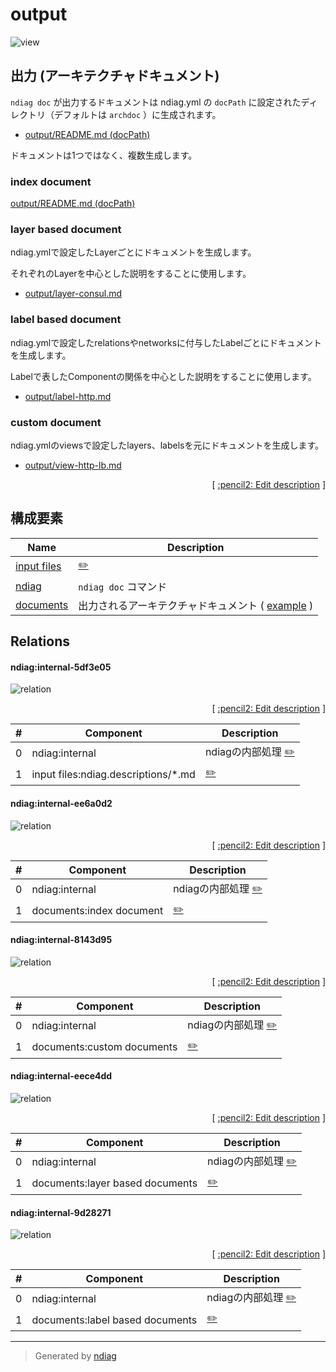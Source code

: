 # output

![view](view-output.svg)

## 出力 (アーキテクチャドキュメント)

`ndiag doc` が出力するドキュメントは ndiag.yml の `docPath` に設定されたディレクトリ（デフォルトは `archdoc` ）に生成されます。

- [output/README.md (docPath)](/example/3-tier/output/README.md)

ドキュメントは1つではなく、複数生成します。

### index document

[output/README.md (docPath)](/example/3-tier/output/README.md)

### layer based document

ndiag.ymlで設定したLayerごとにドキュメントを生成します。

それぞれのLayerを中心とした説明をすることに使用します。

- [output/layer-consul.md](/example/3-tier/output/layer-consul.md)

### label based document

ndiag.ymlで設定したrelationsやnetworksに付与したLabelごとにドキュメントを生成します。

Labelで表したComponentの関係を中心とした説明をすることに使用します。

- [output/label-http.md](/example/3-tier/output/label-http.md)

### custom document

ndiag.ymlのviewsで設定したlayers、labelsを元にドキュメントを生成します。

- [output/view-http-lb.md](/example/3-tier/output/view-http-lb.md)


<p align="right">
  [ <a href="../ndiag.descriptions.ja/_view-output.md">:pencil2: Edit description</a> ]
<p>

## 構成要素

| Name | Description |
| --- | --- |
| [input files](node-input_files.md) | <a href="../ndiag.descriptions.ja/_node-input_files.md">:pencil2:</a> |
| [ndiag](node-ndiag.md) | `ndiag doc` コマンド |
| [documents](node-documents.md) | 出力されるアーキテクチャドキュメント ( [example](/example/output/README.md) ) |

## Relations

#### ndiag:internal-5df3e05

![relation](relation-ndiag_internal-5df3e05.svg)


<p align="right">
  [ <a href="../ndiag.descriptions.ja/_relation-ndiag_internal-5df3e05.md">:pencil2: Edit description</a> ]
<p>

| # | Component | Description |
| --- | --- | --- |
| 0 | ndiag:internal | ndiagの内部処理 <a href="../ndiag.descriptions.ja/_component-ndiag_internal.md">:pencil2:</a> |
| 1 | input files:ndiag.descriptions/*.md |  <a href="../ndiag.descriptions.ja/_component-input_files_ndiag.descriptions__.md.md">:pencil2:</a> |

#### ndiag:internal-ee6a0d2

![relation](relation-ndiag_internal-ee6a0d2.svg)


<p align="right">
  [ <a href="../ndiag.descriptions.ja/_relation-ndiag_internal-ee6a0d2.md">:pencil2: Edit description</a> ]
<p>

| # | Component | Description |
| --- | --- | --- |
| 0 | ndiag:internal | ndiagの内部処理 <a href="../ndiag.descriptions.ja/_component-ndiag_internal.md">:pencil2:</a> |
| 1 | documents:index document |  <a href="../ndiag.descriptions.ja/_component-documents_index_document.md">:pencil2:</a> |

#### ndiag:internal-8143d95

![relation](relation-ndiag_internal-8143d95.svg)


<p align="right">
  [ <a href="../ndiag.descriptions.ja/_relation-ndiag_internal-8143d95.md">:pencil2: Edit description</a> ]
<p>

| # | Component | Description |
| --- | --- | --- |
| 0 | ndiag:internal | ndiagの内部処理 <a href="../ndiag.descriptions.ja/_component-ndiag_internal.md">:pencil2:</a> |
| 1 | documents:custom documents |  <a href="../ndiag.descriptions.ja/_component-documents_custom_documents.md">:pencil2:</a> |

#### ndiag:internal-eece4dd

![relation](relation-ndiag_internal-eece4dd.svg)


<p align="right">
  [ <a href="../ndiag.descriptions.ja/_relation-ndiag_internal-eece4dd.md">:pencil2: Edit description</a> ]
<p>

| # | Component | Description |
| --- | --- | --- |
| 0 | ndiag:internal | ndiagの内部処理 <a href="../ndiag.descriptions.ja/_component-ndiag_internal.md">:pencil2:</a> |
| 1 | documents:layer based documents |  <a href="../ndiag.descriptions.ja/_component-documents_layer_based_documents.md">:pencil2:</a> |

#### ndiag:internal-9d28271

![relation](relation-ndiag_internal-9d28271.svg)


<p align="right">
  [ <a href="../ndiag.descriptions.ja/_relation-ndiag_internal-9d28271.md">:pencil2: Edit description</a> ]
<p>

| # | Component | Description |
| --- | --- | --- |
| 0 | ndiag:internal | ndiagの内部処理 <a href="../ndiag.descriptions.ja/_component-ndiag_internal.md">:pencil2:</a> |
| 1 | documents:label based documents |  <a href="../ndiag.descriptions.ja/_component-documents_label_based_documents.md">:pencil2:</a> |
---

> Generated by [ndiag](https://github.com/k1LoW/ndiag)
